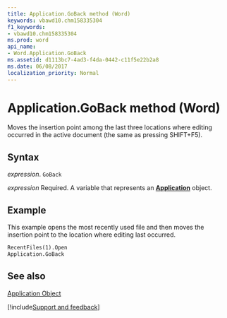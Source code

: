 ```yaml
---
title: Application.GoBack method (Word)
keywords: vbawd10.chm158335304
f1_keywords:
- vbawd10.chm158335304
ms.prod: word
api_name:
- Word.Application.GoBack
ms.assetid: d1113bc7-4ad3-f4da-0442-c11f5e22b2a8
ms.date: 06/08/2017
localization_priority: Normal
---
```



# Application.GoBack method (Word)

Moves the insertion point among the last three locations where editing occurred in the active document (the same as pressing SHIFT+F5).


## Syntax

_expression_. `GoBack`

_expression_ Required. A variable that represents an **[Application](Word.Application.md)** object. 


## Example

This example opens the most recently used file and then moves the insertion point to the location where editing last occurred.


```vb
RecentFiles(1).Open 
Application.GoBack
```


## See also


[Application Object](Word.Application.md)

[!include[Support and feedback](~/includes/feedback-boilerplate.md)]